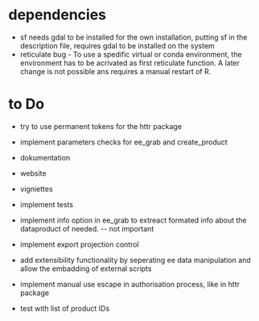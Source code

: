 # dependencies

* sf needs gdal to be installed for the own installation, putting sf in the description file, requires gdal to be installed on the system
* reticulate bug - To use a spedific virtual or conda environment, the environment has to be acrivated as first reticulate function. A later change is not possible ans requires a manual restart of R. 

# to Do

+ try to use permanent tokens for the httr package
* implement parameters checks for ee_grab and create_product
* dokumentation
* website
* vigniettes
* implement tests

* implement info option in ee_grab to extreact formated info about the dataproduct of needed. -- not important

* implement export projection control
* add extensibility functionality by seperating ee data manipulation and allow the embadding of external scripts
* implement manual use escape in authorisation process, like in httr package
* test with list of product IDs
